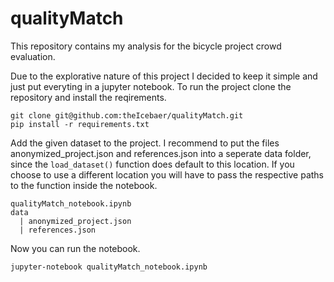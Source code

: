 # qualityMatch

This repository contains my analysis for the bicycle project crowd evaluation.

Due to the explorative nature of this project I decided to keep it simple and just put everyting in a jupyter notebook.
To run the project clone the repository and install the reqirements.
```
git clone git@github.com:theIcebaer/qualityMatch.git
pip install -r requirements.txt
```
Add the given dataset to the project. I recommend to put the files anonymized_project.json and references.json into a seperate data folder, 
since the ```load_dataset()``` function does default to this location. If you choose to use a different location you will have to pass the respective paths to the 
function inside the notebook.
```
qualityMatch_notebook.ipynb
data
  | anonymized_project.json
  | references.json
```
Now you can run the notebook.
```
jupyter-notebook qualityMatch_notebook.ipynb
```
